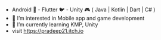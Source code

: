 - Android 📱 - Flutter 🐦 - Unity 🎮 ( Java | Kotlin | Dart | C# )
- 👀 I’m interested in Mobile app and game development 
- 🌱 I’m currently learning KMP, Unity
- visit https://pradeep21.itch.io

<!---
lspradeep/lspradeep is a ✨ special ✨ repository because its `README.md` (this file) appears on your GitHub profile.
You can click the Preview link to take a look at your changes.
--->
